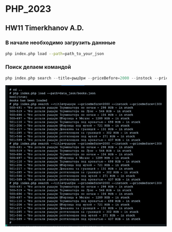 # PHP_2023 
## HW11 Timerkhanov A.D.

### В начале необходимо загрузить даннные <br>
```bash
php index.php load --path=path_to_your_json
```

### Поиск делаем командой

```php
php index.php search --title=рыцОри --priceBefore=2000 --instock --priceBefore=1300
```

![15_big_size_tables_indexes](img/screeen.png)